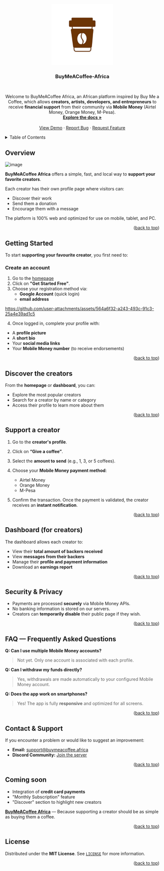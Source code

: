 <div align="center">
  <a href="https://github.com/2MJ-DEV/BuyMeACoffee-Africa">
    <img src="/public/Download premium vector of Cup of cappuccino with tree vector about latte art, coffee cup, coffee, coffee logo, and latte art vector 503390 (1) (1).png" alt="Logo" width="200" height="200">
  </a>
<h3 align="center" id="buymeacoffee-africa">BuyMeACoffee-Africa</h3>
<br />
  <p align="center">
    Welcome to BuyMeACoffee Africa, an African platform inspired by Buy Me a Coffee, which allows <b>creators, artists, developers, and entrepreneurs</b> to receive <b>financial support</b> from their community via <b>Mobile Money</b> (Airtel Money, Orange Money, M-Pesa).
    <br />
    <a href="https://github.com/2MJ-DEV/BuyMeACoffee-Africa"><strong>Explore the docs »</strong></a>
    <br />
    <br />
    <a href="https://buymeacoffeeafrica.vercel.app/en">View Demo</a>
    &middot;
    <a href="https://github.com/2MJ-DEV/BuyMeACoffee-Africa/issues/new?labels=bug&template=bug-report---.md">Report Bug</a>
    &middot;
    <a href="https://github.com/2MJ-DEV/BuyMeACoffee-Africa/issues/new?labels=enhancement&template=feature-request---.md">Request Feature</a>
  </p>
</div>



<!-- TABLE OF CONTENTS -->
<details className=''>
  <summary>Table of Contents</summary>
  <ol>
    <li>
      <a href="#overview">Overview</a>
    </li>
    <li>
      <a href="#getting-started">Getting Started</a>
    </li>
    <li><a href="#discover-the-creators">Discover the creators</a></li>
    <li><a href="#support-a-creator">Support a creator</a></li>
    <li><a href="#dashboard-for-creators">Dashboard (for creators)</a></li>
    <li><a href="#security--privacy">Security & Privacy</a></li>
    <li><a href="#faq--frequently-asked-questions">FAQ — Frequently Asked Questions</a></li>
    <li><a href="#contact--support">Contact & Support</a></li>
    <li><a href="#coming-soon">Coming Soon</a></li>
    <li><a href="#license">License</a></li>
  </ol>
</details>

<!-- ABOUT THE PROJECT -->
## Overview

<img width="1644" height="786" alt="image" src="https://github.com/user-attachments/assets/b6d48b35-e38a-4746-a2a2-b7fec63bff65" />


 **BuyMeACoffee Africa** offers a simple, fast, and local way to **support your favorite creators**.
 
 Each creator has their own profile page where visitors can:
 
 * Discover their work
 * Send them a donation
 * Encourage them with a message

The platform is 100% web and optimized for use on mobile, tablet, and PC.
<p align="right">(<a href="#buymeacoffee-africa">back to top</a>)</p>

<!-- GETTING STARTED -->
## Getting Started

To start **supporting your favourite creator**, you first need to:

### Create an account

 1. Go to the [homepage](https://buymeacoffeeafrica.vercel.app/en)
 2. Click on **"Get Started Free"**.
 3. Choose your registration method via:
    * **Google Account** (quick login)
    * **email address**

  https://github.com/user-attachments/assets/564a6f32-a243-493c-91c3-25a4e39ad1c5
  
<!--
<p align="center">
  <img width="1644" height="786" alt="image" src="https://github.com/user-attachments/assets/10f79a4b-0568-43a8-8eb4-afd13414b345" /><br/>
  <strong>Figure 1.</strong> Centered image with caption.
</p>
-->
 
 4. Once logged in, complete your profile with:
 
 * A **profile picture**
 * A **short bio**
 * Your **social media links**
 * Your **Mobile Money number** (to receive endorsements)

<p align="right">(<a href="#buymeacoffee-africa">back to top</a>)</p>

<!-- USAGE EXAMPLES -->
 ## Discover the creators
 From the **homepage** or **dashboard**, you can:
 
 * Explore the most popular creators
 * Search for a creator by name or category
 * Access their profile to learn more about them

<p align="right">(<a href="#buymeacoffee-africa">back to top</a>)</p>
 
 ## Support a creator
 1. Go to the **creator's profile**.
 2. Click on **“Give a coffee”**.
 3. Select the **amount to send** (e.g., 1, 3, or 5 coffees).
 4. Choose your **Mobile Money payment method**:
    * Airtel Money
    * Orange Money
    * M-Pesa
 
 5. Confirm the transaction.
    Once the payment is validated, the creator receives an **instant notification**.
    
<p align="right">(<a href="#buymeacoffee-africa">back to top</a>)</p>
 
 ## Dashboard (for creators)
 The dashboard allows each creator to:
 
 * View their **total amount of backers received**
 * View **messages from their backers**
 * Manage their **profile and payment information**
 * Download an **earnings report**
   
<p align="right">(<a href="#buymeacoffee-africa">back to top</a>)</p>
 
 ## Security & Privacy
 * Payments are processed **securely** via Mobile Money APIs.
 * No banking information is stored on our servers.
 * Creators can **temporarily disable** their public page if they wish.

<p align="right">(<a href="#buymeacoffee-africa">back to top</a>)</p>

 ## FAQ — Frequently Asked Questions
 **Q: Can I use multiple Mobile Money accounts?**
 
 > Not yet. Only one account is associated with each profile.
 
 **Q: Can I withdraw my funds directly?**
 
 > Yes, withdrawals are made automatically to your configured Mobile Money account.
 
 **Q: Does the app work on smartphones?**
 
 > Yes! The app is fully **responsive** and optimized for all screens.

<p align="right">(<a href="#buymeacoffee-africa">back to top</a>)</p>
 
 ## Contact & Support
 If you encounter a problem or would like to suggest an improvement: 
   * **Email:** [support@buymeacoffee.africa](mailto:support@buymeacoffee.africa) 
   * **Discord Community:** [Join the server](#)

<p align="right">(<a href="#buymeacoffee-africa">back to top</a>)</p>
 
 ## Coming soon
 * Integration of **credit card payments**
 * "Monthly Subscription" feature
 * "Discover" section to highlight new creators
 
 **[BuyMeACoffee Africa](https://buymeacoffeeafrica.vercel.app/en)** — Because supporting a creator should be as simple as buying them a coffee.

<p align="right">(<a href="#buymeacoffee-africa">back to top</a>)</p>

<!-- LICENSE -->
## License

Distributed under the **MIT License**. See [`LICENSE`](/LICENSE) for more information.

<p align="right">(<a href="#buymeacoffee-africa">back to top</a>)</p>




